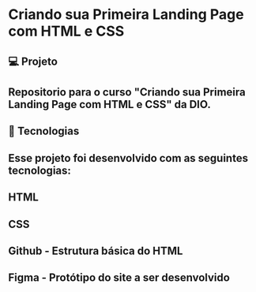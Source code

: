 # Criando sua Primeira Landing Page com HTML e CSS

##  💻 Projeto
## Repositorio para o curso "Criando sua Primeira Landing Page com HTML e CSS" da DIO.

## 🚀 Tecnologias
## Esse projeto foi desenvolvido com as seguintes tecnologias:

## HTML
## CSS
## Github - Estrutura básica do HTML
## Figma - Protótipo do site a ser desenvolvido
